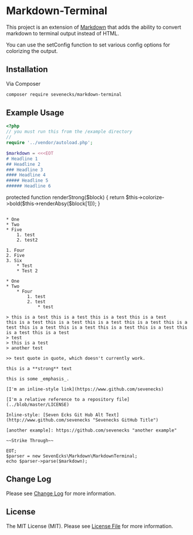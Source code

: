 # Markdown-Terminal

This project is an extension of [Markdown](https://github.com/cebe/markdown) that adds the ability to convert markdown to terminal output instead of HTML.

You can use the setConfig function to set various config options for colorizing the output.

## Installation

Via Composer

```bash
composer require sevenecks/markdown-terminal
```
## Example Usage

```php
<?php
// you must run this from the /example directory
//
require '../vendor/autoload.php';

$markdown = <<<EOT
# Headline 1
## Headline 2
### Headline 3
#### Headline 4
##### Headline 5
###### Headline 6

```
protected function renderStrong($block)
{
    return \$this->colorize->bold(\$this->renderAbsy($block[1]));
}
```

* One
* Two
* Five
    1. test
    2. test2

1. Four
2. Five
3. Six
    * Test
    * Test 2
    
* One
* Two
    * Four
        1. test
        2. test
            * test

> this is a test this is a test this is a test this is a test           this is a test this is a test this is a test this is a test this is a test this is a test this is a test this is a test this is a test this is a test this is a test 
> test
> this is a test
> another test

>> test quote in quote, which doesn't currently work.

this is a **strong** text

this is some _emphasis_.

[I'm an inline-style link](https://www.github.com/sevenecks)

[I'm a relative reference to a repository file](../blob/master/LICENSE)

Inline-style: [Seven Ecks Git Hub Alt Text](http://www.github.com/sevenecks "Sevenecks GitHub Title")

[another example]: https://github.com/sevenecks "another example"

~~Strike Through~~

EOT;
$parser = new SevenEcks\Markdown\MarkdownTerminal;
echo $parser->parse($markdown);
```

[Example Output]: https://github.com/sevenecks/markdown-terminalraw/master/src/example/example.png "Example Output"

## Change Log
Please see [Change Log](CHANGELOG.md) for more information.

## License

The MIT License (MIT). Please see [License File](LICENSE.md) for more information.
